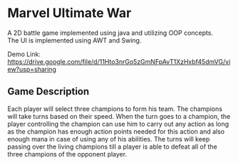 # Marvel Ultimate War
A 2D battle game implemented using java and utilizing OOP concepts.  
The UI is implemented using AWT and Swing. 

Demo Link: https://drive.google.com/file/d/11Hto3nrGo5zGmNFpAvT1XzHxbf45dmVG/view?usp=sharing  

## Game Description  
Each player will select three champions to form his team. The champions will take turns
based on their speed. When
the turn goes to a champion, the player controlling the champion can use him to carry out any
action as long as the champion has enough action points needed for this action and also enough
mana in case of using any of his abilities. The turns will keep passing over the living champions till a player is able to defeat all of the
three champions of the opponent player.
